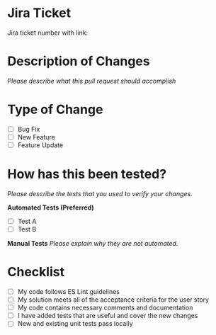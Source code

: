 # Jira Ticket

Jira ticket number with link:

# Description of Changes
_Please describe what this pull request should accomplish_

# Type of Change

- [ ] Bug Fix
- [ ] New Feature
- [ ] Feature Update

# How has this been tested?
_Please describe the tests that you used to verify your changes._

**Automated Tests (Preferred)**
- [ ] Test A
- [ ] Test B

**Manual Tests**
_Please explain why they are not automated._

# Checklist
- [ ] My code follows ES Lint guidelines
- [ ] My solution meets all of the acceptance criteria for the user story
- [ ] My code contains necessary comments and documentation
- [ ] I have added tests that are useful and cover the new changes
- [ ] New and existing unit tests pass locally
